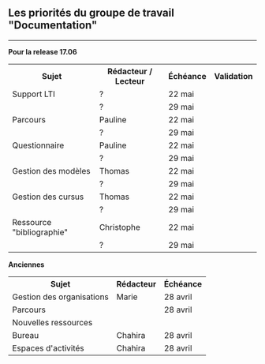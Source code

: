 ## Les priorités du groupe de travail "Documentation"
---
<strong>Pour la release 17.06</strong>

 <table style="width:100%">
  <tr>
    <th>Sujet</th>
    <th>Rédacteur / Lecteur</th>
    <th>Échéance</th>
    <th>Validation</th>
  </tr>
  <tr>
    <td>Support LTI</td>
    <td>?</td>
    <td>22 mai</td>
    <td></td>
  </tr>
  <tr>
    <td></td>
    <td>?</td>
    <td>29 mai</td>
    <td></td>
  </tr>
  <tr>
    <td>Parcours</td>
    <td>Pauline</td>
    <td>22 mai</td>
    <td></td>
  </tr>
   <tr>
    <td></td>
    <td>?</td>
    <td>29 mai</td>
    <td></td>
  </tr>
  <tr>
    <td>Questionnaire</td>
    <td>Pauline</td>
    <td>22 mai</td>
    <td></td>
  </tr>
 <tr>
    <td></td>
    <td>?</td>
    <td>29 mai</td>
    <td></td>
  </tr>
  <tr>
    <td>Gestion des modèles</td>
    <td>Thomas</td>
    <td>22 mai</td>
    <td></td>
  </tr>
   <tr>
    <td></td>
    <td>?</td>
    <td>29 mai</td>
    <td></td>
  </tr>
  <tr>
    <td>Gestion des cursus</td>
    <td>Thomas</td>
    <td>22 mai</td>
    <td></td>
  </tr>
  <tr>
    <td></td>
    <td>?</td>
    <td>29 mai</td>
    <td></td>
  </tr>
  <tr>
    <td>Ressource "bibliographie"</td>
    <td>Christophe</td>
    <td>22 mai</td>
    <td></td>
  </tr>
  <tr>
    <td></td>
    <td>?</td>
    <td>29 mai</td>
    <td></td>
  </tr>
</table> 

</tr>
<strong>Anciennes</strong>
</tr>

 <table style="width:100%">
  <tr>
    <th>Sujet</th>
    <th>Rédacteur</th>
    <th>Échéance</th>
  </tr>
  <tr>
    <td>Gestion des organisations</td>
    <td>Marie</td>
    <td>28 avril</td>
  </tr>
  <tr>
    <td>Parcours</td>
    <td></td>
    <td>28 avril</td>
  </tr>
  <tr>
    <td>Nouvelles ressources</td>
    <td></td>
    <td></td>
  </tr>
  <tr>
    <td>Bureau</td>
    <td>Chahira</td>
    <td>28 avril</td>
  </tr>
  <tr>
    <td>Espaces d'activités</td>
    <td>Chahira</td>
    <td>28 avril</td>
  </tr>
</table> 